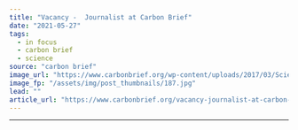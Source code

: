 ```yaml
---
title: "Vacancy -  Journalist at Carbon Brief"
date: "2021-05-27"
tags: 
  - in focus
  - carbon brief
  - science
source: "carbon brief"
image_url: "https://www.carbonbrief.org/wp-content/uploads/2017/03/Science-Writer-Vacancy-hero-583x372.jpg"
image_fp: "/assets/img/post_thumbnails/187.jpg"
lead: ""
article_url: "https://www.carbonbrief.org/vacancy-journalist-at-carbon-brief-2"
---
```


---
